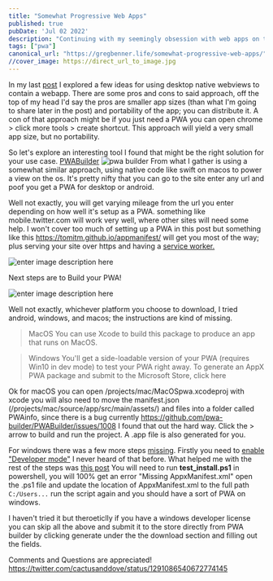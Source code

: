 ```yaml
---
title: "Somewhat Progressive Web Apps"
published: true
pubDate: 'Jul 02 2022'
description: "Continuing with my seemingly obsession with web apps on the desktop, let's explore another few routes to success, their pros and cons."
tags: ["pwa"]
canonical_url: "https://gregbenner.life/somewhat-progressive-web-apps/"
//cover_image: https://direct_url_to_image.jpg
---
```


In my last [post](https://gregbenner.life/web-view-apps-on-your-os/)  I explored a few ideas for using desktop native webviews to contain a webapp. There are some pros and cons to said approach, off the top of my head I'd say the pros are smaller app sizes (than what I'm going to share later in the post) and portability of the app; you can distribute it. A con of that approach might be if you just need a PWA you can open chrome > click more tools > create shortcut. This approach will yield a very small app size, but no portability. 

So let's explore an interesting tool I found that might be the right solution for your use case. [PWABuilder](https://www.pwabuilder.com/)
![pwa builder](https://www.pwabuilder.com/_nuxt/img/new-logo.39c5508.svg)
From what I gather is using a somewhat similar approach, using native code like swift on macos to power a view on the os. It's pretty nifty that you can go to the site enter any url and poof you get a PWA for desktop or android. 

Well not exactly, you will get varying mileage from the url you enter depending on how well it's setup as a PWA. something like mobile.twitter.com will work very well, where other sites will need some help. I won't cover too much of setting up a PWA in this post but something like this https://tomitm.github.io/appmanifest/ will get you most of the way; plus serving your site over https and having a [service worker.](https://developers.google.com/web/tools/workbox)

![enter image description here](https://res.cloudinary.com/https-gregbenner-life/image/upload/v1596651485/Screenshot_from_2020-08-05_14-16-29_xftnxa.png)

Next steps are to Build your PWA!

![enter image description here](https://res.cloudinary.com/https-gregbenner-life/image/upload/v1596651621/Screenshot_from_2020-08-05_14-20-01_xo6cuk.png)

Well not exactly, whichever platform you choose to download, I tried android, windows, and macos; the instructions are kind of missing.

> MacOS
> You can use Xcode to build this package to produce an app that runs on MacOS.

> Windows
> You'll get a side-loadable version of your PWA (requires Win10 in dev mode) to test your PWA right away. To generate an AppX PWA package and submit to the Microsoft Store, click here

Ok for macOS you can open /projects/mac/MacOSpwa.xcodeproj with xcode you will also need to move the manifest.json (/projects/mac/source/app/src/main/assets/) and files into a folder called PWAinfo, since there is a bug currently https://github.com/pwa-builder/PWABuilder/issues/1008 I found that out the hard way. Click the > arrow to build and run the project. A .app file is also generated for you.

For windows there was a few more steps [missing](https://github.com/pwa-builder/PWABuilder/issues/1007). Firstly you need to [enable "Developer mode"](https://www.howtogeek.com/292914/what-is-developer-mode-in-windows-10/) I never heard of that before. What helped me with the rest of the steps was [this post](https://medium.com/@ricardobokove/test-your-pwa-generated-by-pwabuilder-on-windows-10-68a63b513975) You will need to run **test_install.ps1** in powershell, you will 100% get an error "Missing AppxManifest.xml" open the .ps1 file and update the location of AppxManifest.xml to the full path `C:/Users...` run the script again and you should have a sort of PWA on windows.

I haven't tried it but theroeticlly if you have a windows developer license you can skip all the above and submit it to the store directly from PWA builder by clicking generate under the the download section and filling out the fields.

Comments and Questions are appreciated! https://twitter.com/cactusanddove/status/1291086540672774145

